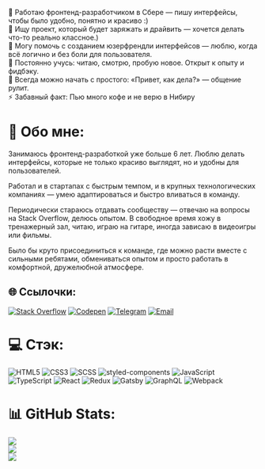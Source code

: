 
🔭 Работаю фронтенд-разработчиком в Сбере — пишу интерфейсы, чтобы было удобно, понятно и красиво :)<br>👯 Ищу проект, который будет заряжать и драйвить — хочется делать что-то реально классное.)<br>🤝 Могу помочь с созданием юзерфрендли интерфейсов — люблю, когда всё логично и без боли для пользователя.<br>🌱 Постоянно учусь: читаю, смотрю, пробую новое. Открыт к опыту и фидбэку.<br>💬 Всегда можно начать с простого: «Привет, как дела?» — общение рулит.<br>⚡ Забавный факт: Пью много кофе и не верю в Нибиру
# 💫 Обо мне:
Занимаюсь фронтенд-разработкой уже больше 6 лет. Люблю делать интерфейсы, которые не только красиво выглядят, но и удобны для пользователей. 

Работал и в стартапах с быстрым темпом, и в крупных технологических компаниях — умею адаптироваться и быстро вливаться в команду.

Периодически стараюсь отдавать сообществу — отвечаю на вопросы на Stack Overflow, делюсь опытом. В свободное время хожу в тренажерный зал, читаю, играю на гитаре, иногда зависаю в видеоигры или фильмы.

Было бы круто присоединиться к команде, где можно расти вместе с сильными ребятами, обмениваться опытом и просто работать в комфортной, дружелюбной атмосфере.

## 🌐 Ссылочки:
[![Stack Overflow](https://img.shields.io/badge/-Stackoverflow-FE7A16?logo=stack-overflow&logoColor=white)](https://stackoverflow.com/users/15999141) [![Codepen](https://img.shields.io/badge/Codepen-000000?style=for-the-badge&logo=codepen&logoColor=white)](https://codepen.io/wilderedin5) [![Telegram](https://img.shields.io/badge/-Telegram-gray?logo=telegram)](https://t.me/wildnefalem5) [![Email](https://img.shields.io/badge/-Email-gray?logo=gmail)](mailto:wildnefalem5@gmail.com)

# 💻 Стэк:
![HTML5](https://img.shields.io/badge/-HTML5-E34F26?style=for-the-badge&logo=html5&logoColor=fff)
![CSS3](https://img.shields.io/badge/-CSS3-1572B6?style=for-the-badge&logo=css3&logoColor=fff)
![SCSS](https://img.shields.io/badge/-SCSS-CC6699?style=for-the-badge&logo=sass&logoColor=fff)
![styled-components](https://img.shields.io/badge/-styled--components-DB7093?style=for-the-badge&logo=styled-components&logoColor=fff)
![JavaScript](https://img.shields.io/badge/-JavaScript-F7DF1E?style=for-the-badge&logo=javascript&logoColor=000)
![TypeScript](https://img.shields.io/badge/-TypeScript-3178C6?style=for-the-badge&logo=typescript&logoColor=fff)
![React](https://img.shields.io/badge/-React-61DAFB?style=for-the-badge&logo=react&logoColor=000)
![Redux](https://img.shields.io/badge/-Redux-764ABC?style=for-the-badge&logo=redux&logoColor=fff)
![Gatsby](https://img.shields.io/badge/-Gatsby-663399?style=for-the-badge&logo=gatsby&logoColor=fff)
![GraphQL](https://img.shields.io/badge/-GraphQL-E10098?style=for-the-badge&logo=graphql&logoColor=fff)
![Webpack](https://img.shields.io/badge/-Webpack-8DD6F9?style=for-the-badge&logo=webpack&logoColor=000)

# 📊 GitHub Stats:
![](https://github-readme-stats.vercel.app/api?username=wilderedin5&theme=react&hide_border=true&include_all_commits=false&count_private=false)<br/>
![](https://github-readme-streak-stats.herokuapp.com/?user=wilderedin5&theme=react&hide_border=true)<br/>
![](https://github-readme-stats.vercel.app/api/top-langs/?username=wilderedin5&theme=react&hide_border=true&include_all_commits=false&count_private=false&layout=compact)
